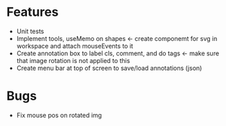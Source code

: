 # Features

- Unit tests
- Implement tools, useMemo on shapes <- create componemt for svg in workspace and attach mouseEvents to it
- Create annotation box to label cls, comment, and do tags <- make sure that image rotation is not applied to this
- Create menu bar at top of screen to save/load annotations (json)

# Bugs

- Fix mouse pos on rotated img
